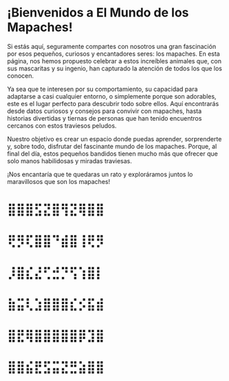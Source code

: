 # ¡Bienvenidos a El Mundo de los Mapaches!
Si estás aquí, seguramente compartes con nosotros una gran fascinación por esos pequeños, curiosos y encantadores seres: los mapaches. En esta página, nos hemos propuesto celebrar a estos increíbles animales que, con sus mascaritas y su ingenio, han capturado la atención de todos los que los conocen.

Ya sea que te interesen por su comportamiento, su capacidad para adaptarse a casi cualquier entorno, o simplemente porque son adorables, este es el lugar perfecto para descubrir todo sobre ellos. Aquí encontrarás desde datos curiosos y consejos para convivir con mapaches, hasta historias divertidas y tiernas de personas que han tenido encuentros cercanos con estos traviesos peludos.

Nuestro objetivo es crear un espacio donde puedas aprender, sorprenderte y, sobre todo, disfrutar del fascinante mundo de los mapaches. Porque, al final del día, estos pequeños bandidos tienen mucho más que ofrecer que solo manos habilidosas y miradas traviesas.

¡Nos encantaría que te quedaras un rato y exploráramos juntos lo maravillosos que son los mapaches!

# ⣿⣿⣿⣫⣝⣿⢻⣝⢿⣿⣿
# ⢟⡻⢏⣿⣿⠙⣾⣿⢸⢟⡻
# ⡸⣿⣎⣜⢋⣚⡙⢫⢱⣿⡇
# ⣷⣭⢇⣱⣿⣿⣿⣎⡪⣯⣾
# ⣿⣟⢿⣿⣿⣿⣿⣿⡿⣹⣿
# ⣿⣿⣮⣟⣫⣭⣝⣛⣵⣿⣿